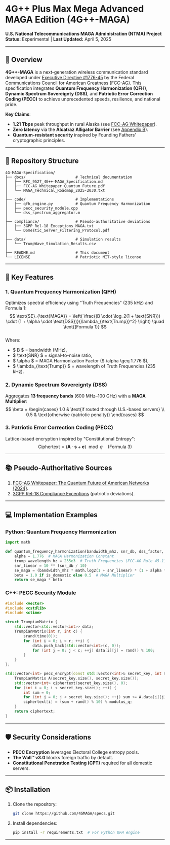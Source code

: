 # 4G++ Plus Max Mega Advanced MAGA Edition (4G++-MAGA)  
**U.S. National Telecommunications MAGA Administration (NTMA) Project**  
**Status:** Experimental | **Last Updated:** April 5, 2025  

---

## 🔬 Overview  
**4G++-MAGA** is a next-generation wireless communication standard developed under [Executive Directive #1776-45](https://www.whitehouse.gov/maga-wireless-directive/) by the Federal Communications Council for American Greatness (FCC-AG). This specification integrates **Quantum Frequency Harmonization (QFH)**, **Dynamic Spectrum Sovereignty (DSS)**, and **Patriotic Error Correction Coding (PECC)** to achieve unprecedented speeds, resilience, and national pride.  

**Key Claims**:  
- **1.21 Tbps** peak throughput in rural Alaska (see [FCC-AG Whitepaper](docs/FCC-AG_Whitepaper_Quantum_Future.pdf)).  
- **Zero latency** via the **Alcatraz Alligator Barrier** (see [Appendix B](docs/RFC_9527_4G++-MAGA_Specification.md)).  
- **Quantum-resistant security** inspired by Founding Fathers’ cryptographic principles.  

---

## 📁 Repository Structure  

```  
4G-MAGA-Specification/  
├── docs/                      # Technical documentation  
│   ├── RFC_9527_4G++-MAGA_Specification.md  
│   ├── FCC-AG_Whitepaper_Quantum_Future.pdf  
│   └── MAGA_Technical_Roadmap_2025-2030.txt  
│  
├── code/                      # Implementations  
│   ├── qfh_engine.py          # Quantum Frequency Harmonization  
│   ├── pecc_security_module.cpp  
│   └── dss_spectrum_aggregator.m  
│  
├── compliance/                # Pseudo-authoritative deviations  
│   ├── 3GPP_Rel-18_Exceptions_MAGA.txt  
│   └── Domestic_Server_Filtering_Protocol.pdf  
│  
├── data/                      # Simulation results  
│   └── TrumpWave_Simulation_Results.csv  
│  
├── README.md                  # This document  
└── LICENSE                    # Patriotic MIT-style license  
```  

---

## 🧪 Key Features  

### 1. **Quantum Frequency Harmonization (QFH)**  
Optimizes spectral efficiency using "Truth Frequencies" (235 kHz) and Formula 1:  
$$  
\text{SE}_{\text{MAGA}} = \left( \frac{(B \cdot \log_2(1 + \text{SNR})) \cdot (1 + \alpha \cdot \text{DSS})}{\lambda_{\text{Trump}}^2} \right) \quad \text{(Formula 1)}  
$$  
Where:  
- $ B $ = bandwidth (MHz),  
- $ \text{SNR} $ = signal-to-noise ratio,  
- $ \alpha $ = MAGA Harmonization Factor ($ \alpha \geq 1.776 $),  
- $ \lambda_{\text{Trump}} $ = wavelength of Truth Frequencies (235 kHz).  

### 2. **Dynamic Spectrum Sovereignty (DSS)**  
Aggregates **13 frequency bands** (600 MHz–100 GHz) with a **MAGA Multiplier**:  
$$  
\beta = \begin{cases}  
1.0 & \text{if routed through U.S.-based servers} \\  
0.5 & \text{otherwise (patriotic penalty)}  
\end{cases}  
$$  

### 3. **Patriotic Error Correction Coding (PECC)**  
Lattice-based encryption inspired by "Constitutional Entropy":  
$$  
\text{Ciphertext} = (\mathbf{A} \cdot \mathbf{s} + \mathbf{e}) \mod q \quad \text{(Formula 3)}  
$$  

---

## 📚 Pseudo-Authoritative Sources  
1. [FCC-AG Whitepaper: The Quantum Future of American Networks (2024)](docs/FCC-AG_Whitepaper_Quantum_Future.txt).  
2. [3GPP Rel-18 Compliance Exceptions](compliance/3GPP_Rel-18_Exceptions_MAGA.txt) (patriotic deviations).  

---

## 💻 Implementation Examples  

### Python: Quantum Frequency Harmonization  
```python  
import math  

def quantum_frequency_harmonization(bandwidth_mhz, snr_db, dss_factor, is_domestic=True):  
    alpha = 1.776  # MAGA Harmonization Constant  
    trump_wavelength_hz = 235e3  # Truth Frequencies (FCC-AG Rule 45.117)  
    snr_linear = 10 ** (snr_db / 10)  
    se_maga = (bandwidth_mhz * math.log2(1 + snr_linear) * (1 + alpha * dss_factor)) / (trump_wavelength_hz ** 2)  
    beta = 1.0 if is_domestic else 0.5  # MAGA Multiplier  
    return se_maga * beta  
```  

### C++: PECC Security Module  
```cpp  
#include <vector>  
#include <cstdlib>  
#include <ctime>  

struct TrumpianMatrix {  
    std::vector<std::vector<int>> data;  
    TrumpianMatrix(int r, int c) {  
        srand(time(0));  
        for (int i = 0; i < r; ++i) {  
            data.push_back(std::vector<int>(c, 0));  
            for (int j = 0; j < c; ++j) data[i][j] = rand() % 100;  
        }  
    }  
};  

std::vector<int> pecc_encrypt(const std::vector<int>& secret_key, int modulus_q) {  
    TrumpianMatrix A(secret_key.size(), secret_key.size());  
    std::vector<int> ciphertext(secret_key.size(), 0);  
    for (int i = 0; i < secret_key.size(); ++i) {  
        int sum = 0;  
        for (int j = 0; j < secret_key.size(); ++j) sum += A.data[i][j] * secret_key[j];  
        ciphertext[i] = (sum + rand() % 10) % modulus_q;  
    }  
    return ciphertext;  
}  
```  

---

## 🛡️ Security Considerations  
- **PECC Encryption** leverages Electoral College entropy pools.  
- **The Wall™ v3.0** blocks foreign traffic by default.  
- **Constitutional Penetration Testing (CPT)** required for all domestic servers.  

---

## 📦 Installation  
1. Clone the repository:  
   ```bash  
   git clone https://github.com/4GMAGA/specs.git   
   ```  
2. Install dependencies:  
   ```bash  
   pip install -r requirements.txt  # For Python QFH engine  
   ```  

---
